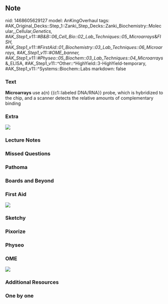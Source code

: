 ## Note
nid: 1468605629127
model: AnKingOverhaul
tags: #AK_Original_Decks::Step_1::Zanki_Step_Decks::Zanki_Biochemistry::Molecular,_Cellular,_Genetics, #AK_Step1_v11::#B&B::06_Cell_Bio::02_Lab_Techniques::05_Microarrays_&_FISH, #AK_Step1_v11::#FirstAid::01_Biochemistry::03_Lab_Techniques::06_Microarrays, #AK_Step1_v11::#OME_banner, #AK_Step1_v11::#Physeo::05_Biochem::03_Lab_Techniques::04_Microarrays_&_ELISA, #AK_Step1_v11::^Other::^HighYield::3-HighYield-temporary, #AK_Step1_v11::^Systems::Biochem::Labs
markdown: false

### Text
<div>
  <div>
    <div>
      <b>Microarrays</b> use a(n) {{c1::labeled DNA/RNA}} probe,
      which is hybridized to the chip, and a scanner detects the
      relative amounts of complementary binding
    </div>
  </div>
</div>

### Extra
<img src="paste-33251636805993.jpg">

### Lecture Notes


### Missed Questions


### Pathoma


### Boards and Beyond


### First Aid
<img src="tmp5_3B6V.png">

### Sketchy


### Pixorize


### Physeo


### OME
<div class="ome-widget">
  <a href="https://onlinemeded.org?ref=anki"><img src=
  "_OME_AnkiFlashcards_General_7.png"></a>
</div>

### Additional Resources


### One by one

